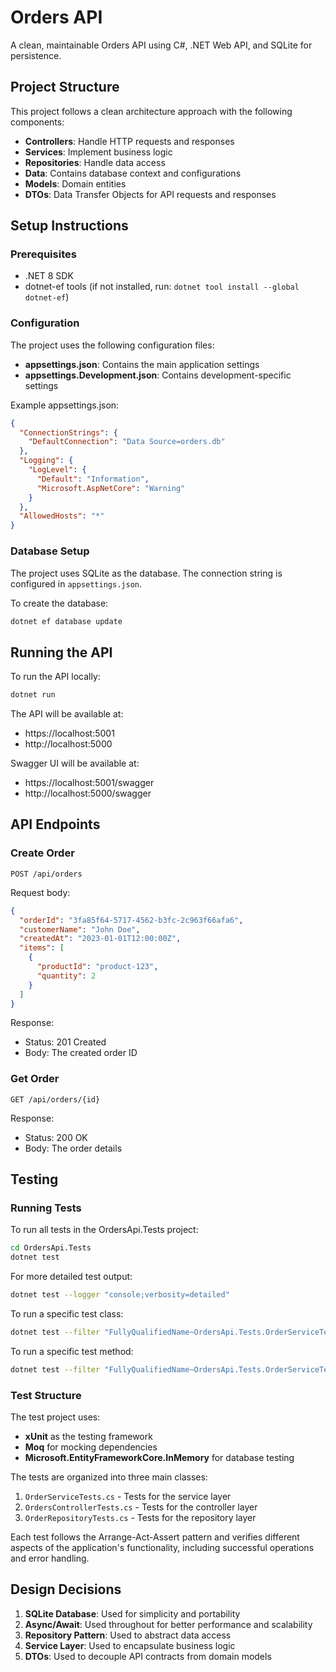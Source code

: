 # Orders API

A clean, maintainable Orders API using C#, .NET Web API, and SQLite for persistence.

## Project Structure

This project follows a clean architecture approach with the following components:

- **Controllers**: Handle HTTP requests and responses
- **Services**: Implement business logic
- **Repositories**: Handle data access
- **Data**: Contains database context and configurations
- **Models**: Domain entities
- **DTOs**: Data Transfer Objects for API requests and responses

## Setup Instructions

### Prerequisites

- .NET 8 SDK
- dotnet-ef tools (if not installed, run: `dotnet tool install --global dotnet-ef`)

### Configuration

The project uses the following configuration files:

- **appsettings.json**: Contains the main application settings
- **appsettings.Development.json**: Contains development-specific settings

Example appsettings.json:
```json
{
  "ConnectionStrings": {
    "DefaultConnection": "Data Source=orders.db"
  },
  "Logging": {
    "LogLevel": {
      "Default": "Information",
      "Microsoft.AspNetCore": "Warning"
    }
  },
  "AllowedHosts": "*"
}
```

### Database Setup

The project uses SQLite as the database. The connection string is configured in `appsettings.json`.

To create the database:

```bash
dotnet ef database update
```

## Running the API

To run the API locally:

```bash
dotnet run
```

The API will be available at:
- https://localhost:5001
- http://localhost:5000

Swagger UI will be available at:
- https://localhost:5001/swagger
- http://localhost:5000/swagger

## API Endpoints

### Create Order

```
POST /api/orders
```

Request body:
```json
{
  "orderId": "3fa85f64-5717-4562-b3fc-2c963f66afa6",
  "customerName": "John Doe",
  "createdAt": "2023-01-01T12:00:00Z",
  "items": [
    {
      "productId": "product-123",
      "quantity": 2
    }
  ]
}
```

Response:
- Status: 201 Created
- Body: The created order ID

### Get Order

```
GET /api/orders/{id}
```

Response:
- Status: 200 OK
- Body: The order details

## Testing

### Running Tests

To run all tests in the OrdersApi.Tests project:

```bash
cd OrdersApi.Tests
dotnet test
```

For more detailed test output:
```bash
dotnet test --logger "console;verbosity=detailed"
```

To run a specific test class:
```bash
dotnet test --filter "FullyQualifiedName~OrdersApi.Tests.OrderServiceTests"
```

To run a specific test method:
```bash
dotnet test --filter "FullyQualifiedName~OrdersApi.Tests.OrderServiceTests.CreateOrderAsync_ShouldReturnCreatedOrder"
```

### Test Structure

The test project uses:
- **xUnit** as the testing framework
- **Moq** for mocking dependencies
- **Microsoft.EntityFrameworkCore.InMemory** for database testing

The tests are organized into three main classes:
1. `OrderServiceTests.cs` - Tests for the service layer
2. `OrdersControllerTests.cs` - Tests for the controller layer
3. `OrderRepositoryTests.cs` - Tests for the repository layer

Each test follows the Arrange-Act-Assert pattern and verifies different aspects of the application's functionality, including successful operations and error handling.

## Design Decisions

1. **SQLite Database**: Used for simplicity and portability
2. **Async/Await**: Used throughout for better performance and scalability
3. **Repository Pattern**: Used to abstract data access
4. **Service Layer**: Used to encapsulate business logic
5. **DTOs**: Used to decouple API contracts from domain models